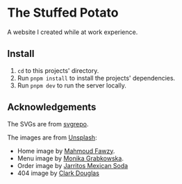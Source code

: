 # The Stuffed Potato

A website I created while at work experience.

## Install

1. `cd` to this projects' directory.
2. Run `pnpm install` to install the projects' dependencies.
3. Run `pnpm dev` to run the server locally.

## Acknowledgements

The SVGs are from [svgrepo](https://svgrepo.com).

The images are from [Unsplash](https://unsplash.com):

- Home image by [Mahmoud Fawzy](https://unsplash.com/@mahmoud_fawzy100).
- Menu image by [Monika Grabkowska](https://unsplash.com/@moniqa).
- Order image by [Jarritos Mexican Soda](https://unsplash.com/@jarritos)
- 404 image by [Clark Douglas](https://unsplash.com/@clark_douglas)
